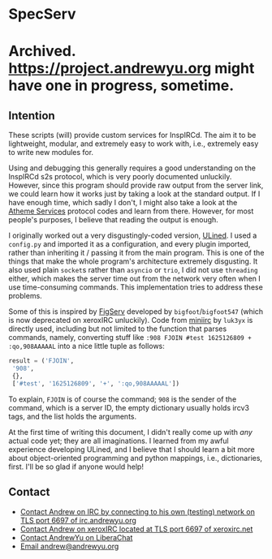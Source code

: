 # SpecServ

# Archived.  https://project.andrewyu.org might have one in progress, sometime.

## Intention
These scripts (will) provide custom services for InspIRCd. The aim it to be lightweight, modular, and extremely easy to
work with, i.e., extremely easy to write new modules for.

Using and debugging this generally requires a good understanding on the InspIRCd s2s protocol, which is very poorly
documented unluckily. However, since this program should provide raw output from the server link, we could learn how it
works just by taking a look at the standard output. If I have enough time, which sadly I don't, I might also take a
look at the [Atheme Services](https://atheme.github.io) protocol codes and learn from there. However, for most people's
purposes, I believe that reading the output is enough.

I originally worked out a very disgustingly-coded version, [ULined](https://github.com/andrewrunxiyu/ulined). I used a
`config.py` and imported it as a configuration, and every plugin imported, rather than inheriting it / passing it from
the main program. This is one of the things that make the whole program's architecture extremely disgusting. It also
used plain `socket`s rather than `asyncio` or `trio`, I did not use `threading` either, which makes the server time out
from the network very often when I use time-consuming commands. This implementation tries to address
these problems.

Some of this is inspired by [FigServ](https://gitlab.com/xeroxIRC/FigServ) developed by `bigfoot`/`bigfoot547` (which
is now deprecated on xeroxIRC unluckily). Code from [miniirc](https://github.com/luk3yx/miniirc) by `luk3yx` is
directly used, including but not limited to the function that parses commands, namely, converting stuff like `:908
FJOIN #test 1625126809 + :qo,908AAAAAL` into a nice little tuple as follows:
```python
result = ('FJOIN',
 '908',
 {},
 ['#test', '1625126809', '+', ':qo,908AAAAAL'])
```
To explain, `FJOIN` is of course the command; `908` is the sender of the command, which is a server ID,
the empty dictionary usually holds ircv3 tags, and the list holds the arguments.

At the first time of writing this document, I didn't really come up with *any* actual code yet; they are all
imaginations. I learned from my awful experience developing ULined, and I believe that I should learn a bit more about
object-oriented programming and python mappings, i.e., dictionaries, first. I'll be so glad if anyone would help!

## Contact
- [Contact Andrew on IRC by connecting to his own (testing) network on TLS port 6697 of irc.andrewyu.org](ircs://irc.andrewyu.org:6697)
- [Contact Andrew on xeroxIRC located at TLS port 6697 of xeroxirc.net](ircs://xeroxirc.net:6697)
- [Contact AndrewYu on LiberaChat](ircs://irc.libera.chat:6697)
- [Email andrew@andrewyu.org](mailto:andrew@andrewyu.org)
